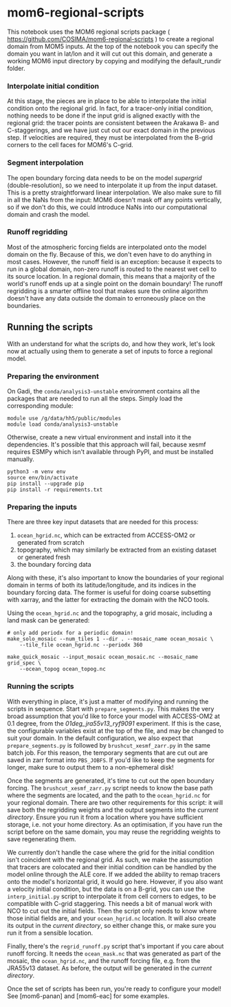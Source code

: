 # mom6-regional-scripts

This notebook uses the MOM6 regional scripts package ( https://github.com/COSIMA/mom6-regional-scripts ) to create a regional domain from MOM5 inputs. At the top of the notebook you can specify the domain you want in lat/lon and it will cut out this domain, and generate a working MOM6 input directory by copying and modifying the default_rundir folder.


### Interpolate initial condition
At this stage, the pieces are in place to be able to interpolate the
initial condition onto the regional grid. In fact, for a tracer-only
initial condition, nothing needs to be done if the input grid is
aligned exactly with the regional grid: the tracer points are
consistent between the Arakawa B- and C-staggerings, and we have just
cut out our exact domain in the previous step. If velocities are
required, they must be interpolated from the B-grid corners to the
cell faces for MOM6's C-grid.

### Segment interpolation
The open boundary forcing data needs to be on the model *supergrid*
(double-resolution), so we need to interpolate it up from the input
dataset. This is a pretty straightforward linear interpolation. We
also make sure to fill in all the NaNs from the input: MOM6 doesn't
mask off any points vertically, so if we don't do this, we could
introduce NaNs into our computational domain and crash the model.

### Runoff regridding
Most of the atmospheric forcing fields are interpolated onto the model
domain on the fly. Because of this, we don't even have to do anything
in most cases. However, the runoff field is an exception: because it
expects to run in a global domain, non-zero runoff is routed to the
nearest wet cell to its source location. In a regional domain, this
means that a majority of the world's runoff ends up at a single point
on the domain boundary! The runoff regridding is a smarter offline
tool that makes sure the online algorithm doesn't have any data
outside the domain to erroneously place on the boundaries.


## Running the scripts
With an understand for what the scripts do, and how they work, let's
look now at actually using them to generate a set of inputs to force a
regional model.

### Preparing the environment
On Gadi, the `conda/analysis3-unstable` environment contains all the
packages that are needed to run all the steps. Simply load the corresponding module:

```shell
module use /g/data/hh5/public/modules
module load conda/analysis3-unstable
```

Otherwise, create a new virtual environment and install into it the
dependencies. It's possible that this approach will fail, because
xesmf requires ESMPy which isn't available through PyPI, and must be
installed manually.

```shell
python3 -m venv env
source env/bin/activate
pip install --upgrade pip
pip install -r requirements.txt
```

### Preparing the inputs
There are three key input datasets that are needed for this process:

1. `ocean_hgrid.nc`, which can be extracted from ACCESS-OM2 or
   generated from scratch
2. topography, which may similarly be extracted from an existing
   dataset or generated fresh
3. the boundary forcing data

Along with these, it's also important to know the boundaries of your
regional domain in terms of both its latitude/longitude, and its
indices in the boundary forcing data. The former is useful for doing
coarse subsetting with xarray, and the latter for extracting the
domain with the NCO tools.

Using the `ocean_hgrid.nc` and the topography, a grid mosaic,
including a land mask can be generated:

```shell
# only add periodx for a periodic domain!
make_solo_mosaic --num_tiles 1 --dir . --mosaic_name ocean_mosaic \
    --tile_file ocean_hgrid.nc --periodx 360

make_quick_mosaic --input_mosaic ocean_mosaic.nc --mosaic_name grid_spec \
    --ocean_topog ocean_topog.nc
```

### Running the scripts
With everything in place, it's just a matter of modifying and running
the scripts in sequence. Start with `prepare_segments.py`. This makes
the very broad assumption that you'd like to force your model with
ACCESS-OM2 at 0.1 degree, from the *01deg_jra55v13_ryf9091*
experiment. If this is the case, the configurable variables exist at
the top of the file, and may be changed to suit your domain. In the
default configuration, we also expect that `prepare_segments.py` is
followed by `brushcut_xesmf_zarr.py` in the same batch job. For this
reason, the temporary segments that are cut out are saved in zarr
format into `PBS_JOBFS`. If you'd like to keep the segments for
longer, make sure to output them to a non-ephemeral disk!

Once the segments are generated, it's time to cut out the open
boundary forcing. The `brushcut_xesmf_zarr.py` script needs to know
the base path where the segments are located, and the path to the
`ocean_hgrid.nc` for your regional domain. There are two other
requirements for this script: it will save both the regridding weights
and the output segments into the *current directory*. Ensure you run
it from a location where you have sufficient storage, i.e. not your
home directory. As an optimisation, if you have run the script before
on the same domain, you may reuse the regridding weights to save
regenerating them.

We currently don't handle the case where the grid for the initial
condition isn't coincident with the regional grid. As such, we make
the assumption that tracers are colocated and their initial condition
can be handled by the model online through the ALE core. If we added
the ability to remap tracers onto the model's horizontal grid, it
would go here. However, if you also want a velocity initial condition,
but the data is on a B-grid, you can use the `interp_initial.py`
script to interpolate it from cell corners to edges, to be compatible
with C-grid staggering. This needs a bit of manual work with NCO to
cut out the initial fields. Then the script only needs to know where
those initial fields are, and your `ocean_hgrid.nc` location. It will
also create its output in the *current directory*, so either change
this, or make sure you run it from a sensible location.

Finally, there's the `regrid_runoff.py` script that's important if you
care about runoff forcing. It needs the `ocean_mask.nc` that was
generated as part of the mosaic, the `ocean_hgrid.nc`, and the runoff
forcing file, e.g. from the JRA55v13 dataset. As before, the output
will be generated in the *current directory*.

Once the set of scripts has been run, you're ready to configure your
model! See [mom6-panan] and [mom6-eac] for some examples.
